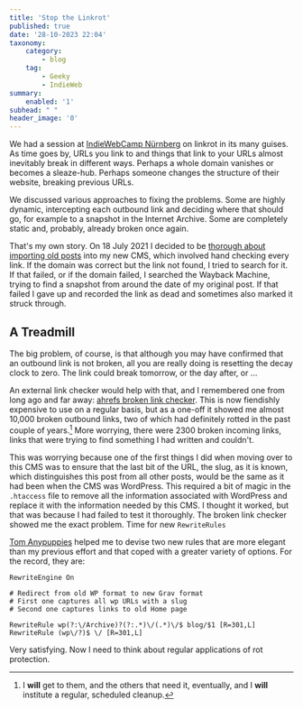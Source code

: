 ```yaml
---
title: 'Stop the Linkrot'
published: true
date: '28-10-2023 22:04'
taxonomy:
    category:
        - blog
    tag:
        - Geeky
        - IndieWeb
summary:
    enabled: '1'
subhead: " "
header_image: '0'
---
```


We had a session at [IndieWebCamp Nürnberg](https://indieweb.org/2023/Nuremberg) on linkrot in its many guises. As time goes by, URLs you link to and things that link to your URLs almost inevitably break in different ways. Perhaps a whole domain vanishes or becomes a sleaze-hub. Perhaps someone changes the structure of their website, breaking previous URLs.

We discussed various approaches to fixing the problems. Some are highly dynamic, intercepting each outbound link and deciding where that should go, for example to a snapshot in the Internet Archive. Some are completely static and, probably, already broken once again. 

That's my own story. On 18 July 2021 I decided to be [thorough about importing old posts](https://www.jeremycherfas.net/blog/reading-a-day-at-a-time) into my new CMS, which involved hand checking every link. If the domain was correct but the link not found, I tried to search for it. If that failed, or if the domain failed, I searched the Wayback Machine, trying to find a snapshot from around the date of my original post. If that failed I gave up and recorded the link as dead and sometimes also marked it struck through.

## A Treadmill

The big problem, of course, is that although you may have confirmed that an outbound link is not broken, all you are really doing is resetting the decay clock to zero. The link could break tomorrow, or the day after, or ... 

An external link checker would help with that, and I remembered one from long ago and far away: [ahrefs broken link checker](https://ahrefs.com/broken-link-checker). This is now fiendishly expensive to use on a regular basis, but as a one-off it showed me almost 10,000 broken outbound links, two of which had definitely rotted in the past couple of years.[^1] More worrying, there were 2300 broken incoming links, links that were trying to find something I had written and couldn't.

This was worrying because one of the first things I did when moving over to this CMS was to ensure that the last bit of the URL, the slug, as it is known, which distinguishes this post from all other posts, would be the same as it had been when the CMS was WordPress. This required a bit of magic in the `.htaccess` file to remove all the information associated with WordPress and replace it with the information needed by this CMS. I thought it worked, but that was because I had failed to test it thoroughly. The broken link checker showed me the exact problem. Time for new `RewriteRules`

[Tom Anypuppies](https://webrocker.de) helped me to devise two new rules that are more elegant than my previous effort and that coped with a greater variety of options. For the record, they are:

```
RewriteEngine On

# Redirect from old WP format to new Grav format
# First one captures all wp URLs with a slug
# Second one captures links to old Home page

RewriteRule wp(?:\/Archive)?(?:.*)\/(.*)\/$ blog/$1 [R=301,L]
RewriteRule (wp\/?)$ \/ [R=301,L]
``` 

Very satisfying. Now I need to think about regular applications of rot protection.

[^1]: I **will** get to them, and the others that need it, eventually, and I **will** institute a regular, scheduled cleanup.
